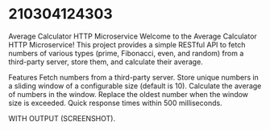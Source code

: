 # 210304124303
Average Calculator HTTP Microservice
Welcome to the Average Calculator HTTP Microservice! This project provides a simple RESTful API to fetch numbers of various types (prime, Fibonacci, even, and random) from a third-party server, store them, and calculate their average.

Features
Fetch numbers from a third-party server.
Store unique numbers in a sliding window of a configurable size (default is 10).
Calculate the average of numbers in the window.
Replace the oldest number when the window size is exceeded.
Quick response times within 500 milliseconds.

WITH OUTPUT (SCREENSHOT).
